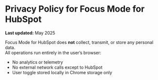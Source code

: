 # Privacy Policy for Focus Mode for HubSpot

**Last updated:** May 2025

Focus Mode for HubSpot does **not** collect, transmit, or store any personal data.  
All operations run entirely in the user’s browser:
- No analytics or telemetry  
- No external network calls except to HubSpot  
- User toggle stored locally in Chrome storage only
